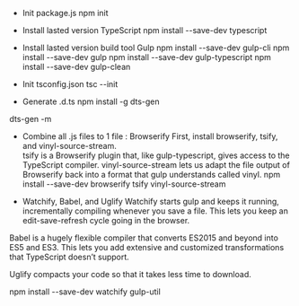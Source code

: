 * Init package.js
npm init

* Install lasted version TypeScript
npm install --save-dev typescript 

* Install lasted version build tool Gulp
npm install --save-dev gulp-cli
npm install --save-dev gulp
npm install --save-dev gulp-typescript
npm install --save-dev gulp-clean

* Init tsconfig.json
tsc --init 

* Generate .d.ts
npm install -g dts-gen

dts-gen -m <your-module>

* Combine all .js files to 1 file : Browserify
First, install browserify, tsify, and vinyl-source-stream.  
tsify is a Browserify plugin that, like gulp-typescript, gives access to the TypeScript compiler. 
vinyl-source-stream lets us adapt the file output of Browserify back into a format that gulp understands called vinyl.
npm install --save-dev browserify tsify vinyl-source-stream

* Watchify, Babel, and Uglify
Watchify starts gulp and keeps it running, incrementally compiling whenever you save a file. This lets you keep an edit-save-refresh cycle going in the browser.

Babel is a hugely flexible compiler that converts ES2015 and beyond into ES5 and ES3. This lets you add extensive and customized transformations that TypeScript doesn’t support.

Uglify compacts your code so that it takes less time to download.

npm install --save-dev watchify gulp-util

